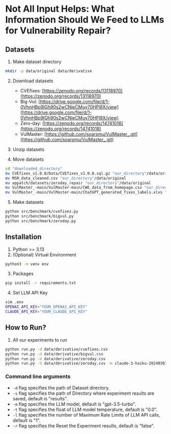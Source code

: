 # Not All Input Helps: What Information Should We Feed to LLMs for Vulnerability Repair?

## Datasets

1. Make dataset directory

```bash
mkdir -p data/original data/derivative
```

2. Download datasets

   - CVEfixes: [https://zenodo.org/records/13118970](https://zenodo.org/records/13118970)
   - Big-Vul: [https://drive.google.com/file/d/1-0VhnHBp9IGh90s2wCNjeCMuy70HPl8X/view](https://drive.google.com/file/d/1-0VhnHBp9IGh90s2wCNjeCMuy70HPl8X/view)
   - Zero-day: [https://zenodo.org/records/14741018](https://zenodo.org/records/14741018)
   - VulMaster: [https://github.com/soarsmu/VulMaster_.git](https://github.com/soarsmu/VulMaster_.git)
3. Unzip datasets
4. Move datasets

```bash
cd "downloaded_directory"
mv CVEfixes_v1.0.8/Data/CVEfixes_v1.0.8.sql.gz "our_directory"/data/original/CVEfixes.sql.gz
mv MSR_data_cleaned.csv "our_directory"/data/original
mv appatch/datasets/zeroday_repair "our_directory"/data/original
mv VulMaster_-main/VulMaster-main/CWE_data_from_homepage.csv "our_directory"/data/original
mv VulMaster_-main/VulMaster-main/ChatGPT_generated_fixes_labels.xlxs "our_directory"/data/original
```

5. Make datasets

```bash
python src/benchmark/cvefixes.py
python src/benchmark/bigvul.py
python src/benchmark/zeroday.py
```

## Installation

1. Python >= 3.13
2. (Optional) Virtual Environment

```bash
python3 -m venv env
```

3. Packages

```bash
pip install -r requirements.txt
```

4. Set LLM API Key

```bash
vim .env
OPENAI_API_KEY="YOUR_OPENAI_API_KEY"
CLAUDE_API_KEY="YOUR_CLAUDE_API_KEY"
```

## How to Run?

1. All our experiments to run

```bash
python run.py -d data/derivative/cvefixes.csv
python run.py -d data/derivative/bigvul.csv
python run.py -d data/derivative/zeroday.csv
python run.py -d data/derivative/zeroday.csv -m claude-3-haiku-20240307
```

### Command line arguments

- `-d` flag specifies the path of Dataset directory.
- `-s` flag specifies the path of Directory where experiment results are saved, default is "results".
- `-m` flag specifies the LLM model, default is "gpt-3.5-turbo".
- `-t` flag specifies the float of LLM model temperature, default is "0.0".
- `-l` flag specifies the number of Maximum Rate Limits of LLM API calls, default is "1".
- `-r` flag specifies the Reset the Experiment results, default is "false".

